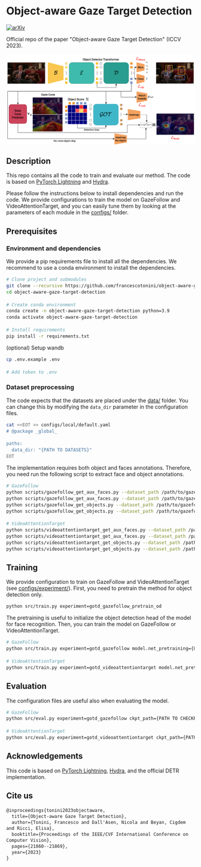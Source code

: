 # Object-aware Gaze Target Detection
[![arXiv](https://img.shields.io/badge/arXiv-2307.09662-00ff00.svg)](https://arxiv.org/abs/2307.09662)

Official repo of the paper "Object-aware Gaze Target Detection" (ICCV 2023).

![Method](./assets/method.png)

## Description

This repo contains all the code to train and evaluate our method.
The code is based on [PyTorch Lightning](https://www.lightning.ai/) and [Hydra](https://hydra.cc/).

Please follow the instructions below to install dependencies and run the code.
We provide configurations to train the model on GazeFollow and VideoAttentionTarget, and you can easily tune them by looking at the parameters of each module in the [configs/](configs/) folder.

## Prerequisites
### Environment and dependencies
We provide a pip requirements file to install all the dependencies.
We recommend to use a conda environment to install the dependencies.

```bash
# Clone project and submodules
git clone --recursive https://github.com/francescotonini/object-aware-gaze-target-detection.git
cd object-aware-gaze-target-detection

# Create conda environment
conda create -n object-aware-gaze-target-detection python=3.9
conda activate object-aware-gaze-target-detection

# Install requirements
pip install -r requirements.txt
```

(optional) Setup wandb
```bash
cp .env.example .env

# Add token to .env
```

### Dataset preprocessing
The code expects that the datasets are placed under the [data/](data/) folder.
You can change this by modifying the `data_dir` parameter in the configuration files.

```bash
cat <<EOT >> configs/local/default.yaml
# @package _global_

paths:
  data_dir: "{PATH TO DATASETS}"
EOT
```

The implementation requires both object and faces annotations.
Therefore, you need run the following script to extract face and object annotations.

```bash
# GazeFollow
python scripts/gazefollow_get_aux_faces.py --dataset_path /path/to/gazefollow --subset train
python scripts/gazefollow_get_aux_faces.py --dataset_path /path/to/gazefollow --subset test
python scripts/gazefollow_get_objects.py --dataset_path /path/to/gazefollow --subset train
python scripts/gazefollow_get_objects.py --dataset_path /path/to/gazefollow --subset test

# VideoAttentionTarget
python scripts/videoattentiontarget_get_aux_faces.py --dataset_path /path/to/videoattentiontarget --subset train
python scripts/videoattentiontarget_get_aux_faces.py --dataset_path /path/to/videoattentiontarget --subset test
python scripts/videoattentiontarget_get_objects.py --dataset_path /path/to/videoattentiontarget --subset train
python scripts/videoattentiontarget_get_objects.py --dataset_path /path/to/videoattentiontarget --subset test
```

## Training
We provide configuration to train on GazeFollow and VideoAttentionTarget (see [configs/experiment/](configs/experiment/)).
First, you need to pretrain the method for object detection only.

```bash
python src/train.py experiment=gotd_gazefollow_pretrain_od
```

The pretraining is useful to initialize the object detection head of the model for face recognition.
Then, you can train the model on GazeFollow or VideoAttentionTarget.

```bash
# GazeFollow
python src/train.py experiment=gotd_gazefollow model.net_pretraining={URL/PATH TO GAZEFOLLOW OD PRETRAINING}

# VideoAttentionTarget
python src/train.py experiment=gotd_videoattentiontarget model.net_pretraining={URL/PATH TO GAZEFOLLOW TRAINED MODEL}
```

## Evaluation
The configuration files are useful also when evaluating the model.

```bash
# GazeFollow
python src/eval.py experiment=gotd_gazefollow ckpt_path={PATH TO CHECKPOINT}

# VideoAttentionTarget
python src/eval.py experiment=gotd_videoattentiontarget ckpt_path={PATH TO CHECKPOINT}
```

## Acknowledgements
This code is based on [PyTorch Lightning](https://www.lightning.ai/), [Hydra](https://hydra.cc/), and the official DETR implementation.

## Cite us
```
@inproceedings{tonini2023objectaware,
  title={Object-aware Gaze Target Detection},
  author={Tonini, Francesco and Dall'Asen, Nicola and Beyan, Cigdem and Ricci, Elisa},
  booktitle={Proceedings of the IEEE/CVF International Conference on Computer Vision},
  pages={21860--21869},
  year={2023}
}
```

